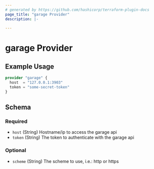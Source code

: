 ```yaml
---
# generated by https://github.com/hashicorp/terraform-plugin-docs
page_title: "garage Provider"
description: |-
  
---
```


# garage Provider



## Example Usage

```terraform
provider "garage" {
  host  = "127.0.0.1:3903"
  token = "some-secret-token"
}
```

<!-- schema generated by tfplugindocs -->
## Schema

### Required

- `host` (String) Hostname/ip to access the garage api
- `token` (String) The token to authenticate with the garage api

### Optional

- `scheme` (String) The scheme to use, i.e.: http or https
